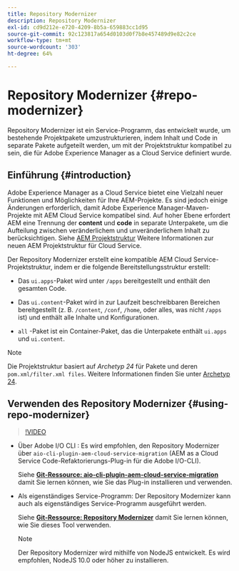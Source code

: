 ```yaml
---
title: Repository Modernizer
description: Repository Modernizer
exl-id: cd9d212e-e720-4209-8b5a-659883cc1d95
source-git-commit: 92c123817a654d0103d0f7b8e457489d9e82c2ce
workflow-type: tm+mt
source-wordcount: '303'
ht-degree: 64%

---
```


# Repository Modernizer {#repo-modernizer}

Repository Modernizer ist ein Service-Programm, das entwickelt wurde, um bestehende Projektpakete umzustrukturieren, indem Inhalt und Code in separate Pakete aufgeteilt werden, um mit der Projektstruktur kompatibel zu sein, die für Adobe Experience Manager as a Cloud Service definiert wurde.

## Einführung {#introduction}

Adobe Experience Manager as a Cloud Service bietet eine Vielzahl neuer Funktionen und Möglichkeiten für Ihre AEM-Projekte. Es sind jedoch einige Änderungen erforderlich, damit Adobe Experience Manager-Maven-Projekte mit AEM Cloud Service kompatibel sind. Auf hoher Ebene erfordert AEM eine Trennung der **content** und **code** in separate Unterpakete, um die Aufteilung zwischen veränderlichem und unveränderlichem Inhalt zu berücksichtigen. Siehe [AEM Projektstruktur](https://experienceleague.adobe.com/docs/experience-manager-cloud-service/content/implementing/developing/aem-project-content-package-structure.html?lang=de) Weitere Informationen zur neuen AEM Projektstruktur für Cloud Service.

Der Repository Modernizer erstellt eine kompatible AEM Cloud Service-Projektstruktur, indem er die folgende Bereitstellungsstruktur erstellt:

* Das `ui.apps`-Paket wird unter `/apps` bereitgestellt und enthält den gesamten Code.

* Das `ui.content`-Paket wird in zur Laufzeit beschreibbaren Bereichen bereitgestellt (z. B. `/content`, `/conf`, `/home`, oder alles, was nicht `/apps` ist) und enthält alle Inhalte und Konfigurationen.

* `all` -Paket ist ein Container-Paket, das die Unterpakete enthält `ui.apps` und `ui.content`.

>[!NOTE]
>Die Projektstruktur basiert auf *Archetyp 24* für Pakete und deren `pom.xml/filter.xml files`. Weitere Informationen finden Sie unter [Archetyp 24](https://github.com/adobe/aem-project-archetype).

## Verwenden des Repository Modernizer {#using-repo-modernizer}

>[!VIDEO](https://video.tv.adobe.com/v/333057/?quality=12&learn=on)

* Über Adobe I/O CLI : Es wird empfohlen, den Repository Modernizer über `aio-cli-plugin-aem-cloud-service-migration` (AEM as a Cloud Service Code-Refaktorierungs-Plug-in für die Adobe I/O-CLI).

  Siehe **[Git-Ressource: aio-cli-plugin-aem-cloud-service-migration](https://github.com/adobe/aio-cli-plugin-aem-cloud-service-migration#introduction)** damit Sie lernen können, wie Sie das Plug-in installieren und verwenden.

* Als eigenständiges Service-Programm: Der Repository Modernizer kann auch als eigenständiges Service-Programm ausgeführt werden.

  Siehe **[Git-Ressource: Repository Modernizer](https://github.com/adobe/aem-cloud-service-source-migration/tree/master/packages/repository-modernizer)** damit Sie lernen können, wie Sie dieses Tool verwenden.

  >[!NOTE]
  >
  >Der Repository Modernizer wird mithilfe von NodeJS entwickelt. Es wird empfohlen, NodeJS 10.0 oder höher zu installieren.
